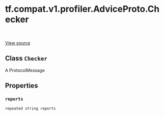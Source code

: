 <div itemscope itemtype="http://developers.google.com/ReferenceObject">
<meta itemprop="name" content="tf.compat.v1.profiler.AdviceProto.Checker" />
<meta itemprop="path" content="Stable" />
<meta itemprop="property" content="reports"/>
</div>

# tf.compat.v1.profiler.AdviceProto.Checker

<!-- Insert buttons -->

<table class="tfo-notebook-buttons tfo-api" align="left">
</table>

<a target="_blank" href="/code/stable/tensorflow/core/profiler/tfprof_output.proto">View source</a>



## Class `Checker`

<!-- Start diff -->
A ProtocolMessage



<!-- Placeholder for "Used in" -->


## Properties

<h3 id="reports"><code>reports</code></h3>

`repeated string reports`




